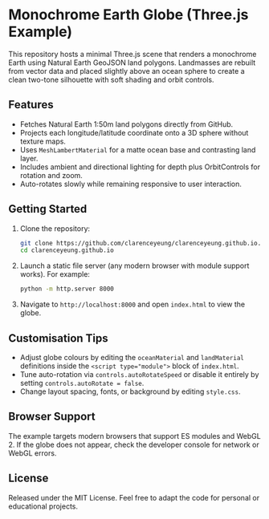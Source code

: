 # Monochrome Earth Globe (Three.js Example)

This repository hosts a minimal Three.js scene that renders a monochrome Earth using Natural Earth
GeoJSON land polygons. Landmasses are rebuilt from vector data and placed slightly above an ocean
sphere to create a clean two-tone silhouette with soft shading and orbit controls.

## Features

- Fetches Natural Earth 1:50m land polygons directly from GitHub.
- Projects each longitude/latitude coordinate onto a 3D sphere without texture maps.
- Uses `MeshLambertMaterial` for a matte ocean base and contrasting land layer.
- Includes ambient and directional lighting for depth plus OrbitControls for rotation and zoom.
- Auto-rotates slowly while remaining responsive to user interaction.

## Getting Started

1. Clone the repository:
   ```bash
   git clone https://github.com/clarenceyeung/clarenceyeung.github.io.git
   cd clarenceyeung.github.io
   ```
2. Launch a static file server (any modern browser with module support works). For example:
   ```bash
   python -m http.server 8000
   ```
3. Navigate to `http://localhost:8000` and open `index.html` to view the globe.

## Customisation Tips

- Adjust globe colours by editing the `oceanMaterial` and `landMaterial` definitions inside the
  `<script type="module">` block of `index.html`.
- Tune auto-rotation via `controls.autoRotateSpeed` or disable it entirely by setting
  `controls.autoRotate = false`.
- Change layout spacing, fonts, or background by editing `style.css`.

## Browser Support

The example targets modern browsers that support ES modules and WebGL 2. If the globe does not
appear, check the developer console for network or WebGL errors.

## License

Released under the MIT License. Feel free to adapt the code for personal or educational projects.
